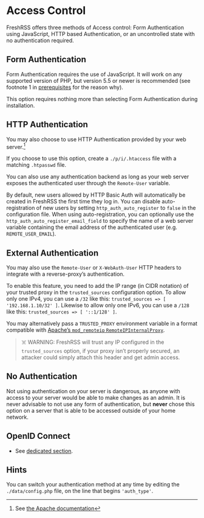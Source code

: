 # Access Control

FreshRSS offers three methods of Access control: Form Authentication using JavaScript, HTTP based Authentication, or an uncontrolled state with no authentication required.

## Form Authentication

Form Authentication requires the use of JavaScript. It will work on any supported version of PHP,
but version 5.5 or newer is recommended (see footnote 1 in [prerequisites](02_Prerequisites.md) for the reason why).

This option requires nothing more than selecting Form Authentication during installation.

## HTTP Authentication

You may also choose to use HTTP Authentication provided by your web server.[^1]

If you choose to use this option, create a `./p/i/.htaccess` file with a matching `.htpasswd` file.

You can also use any authentication backend as long as your web server exposes the authenticated user through the `Remote-User` variable.

By default, new users allowed by HTTP Basic Auth will automatically be created in FreshRSS the first time they log in.
You can disable auto-registration of new users by setting `http_auth_auto_register` to `false` in the configuration file.
When using auto-registration, you can optionally use the `http_auth_auto_register_email_field` to specify the name of a web server
variable containing the email address of the authenticated user (e.g. `REMOTE_USER_EMAIL`).

## External Authentication

You may also use the `Remote-User` or `X-WebAuth-User` HTTP headers to integrate with a reverse-proxy’s authentication.

To enable this feature, you need to add the IP range (in CIDR notation) of your trusted proxy in the `trusted_sources` configuration option.
To allow only one IPv4, you can use a `/32` like this: `trusted_sources => [ '192.168.1.10/32' ]`.
Likewise to allow only one IPv6, you can use a `/128` like this: `trusted_sources => [ '::1/128' ]`.

You may alternatively pass a `TRUSTED_PROXY` environment variable in a format compatible with [Apache’s `mod_remoteip` `RemoteIPInternalProxy`](https://httpd.apache.org/docs/current/mod/mod_remoteip.html#remoteipinternalproxy).

> ☠️ WARNING: FreshRSS will trust any IP configured in the `trusted_sources` option, if your proxy isn’t properly secured, an attacker could simply attach this header and get admin access.

## No Authentication

Not using authentication on your server is dangerous, as anyone with access to your server would be able to make changes as an admin.
It is never advisable to not use any form of authentication, but **never** chose this option on a server that is able to be accessed outside of your home network.

## OpenID Connect

* See [dedicated section](16_OpenID-Connect.md).

## Hints

You can switch your authentication method at any time by editing the `./data/config.php` file, on the line that begins `'auth_type'`.

[^1]: See [the Apache documentation](https://httpd.apache.org/docs/trunk/howto/auth.html)
